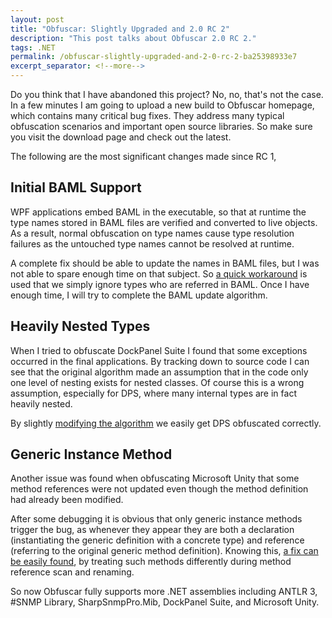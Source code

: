 ```yaml
---
layout: post
title: "Obfuscar: Slightly Upgraded and 2.0 RC 2"
description: "This post talks about Obfuscar 2.0 RC 2."
tags: .NET
permalink: /obfuscar-slightly-upgraded-and-2-0-rc-2-ba25398933e7
excerpt_separator: <!--more-->
---
```

Do you think that I have abandoned this project? No, no, that's not the case. In a few minutes I am going to upload a new build to Obfuscar homepage, which contains many critical bug fixes. They address many typical obfuscation scenarios and important open source libraries. So make sure you visit the download page and check out the latest.
<!--more-->

The following are the most significant changes made since RC 1,

## Initial BAML Support

WPF applications embed BAML in the executable, so that at runtime the type names stored in BAML files are verified and converted to live objects. As a result, normal obfuscation on type names cause type resolution failures as the untouched type names cannot be resolved at runtime.

A complete fix should be able to update the names in BAML files, but I was not able to spare enough time on that subject. So [a quick workaround](https://github.com/lextm/obfuscar/commit/d0b825c2b6f998421f0da80bba4e2db9d69432d3) is used that we simply ignore types who are referred in BAML. Once I have enough time, I will try to complete the BAML update algorithm.

## Heavily Nested Types

When I tried to obfuscate DockPanel Suite I found that some exceptions occurred in the final applications. By tracking down to source code I can see that the original algorithm made an assumption that in the code only one level of nesting exists for nested classes. Of course this is a wrong assumption, especially for DPS, where many internal types are in fact heavily nested.

By slightly [modifying the algorithm](https://github.com/lextm/obfuscar/commit/be1c23adaee1d5d45abc33efbc0759b9e40bdd63) we easily get DPS obfuscated correctly.

## Generic Instance Method

Another issue was found when obfuscating Microsoft Unity that some method references were not updated even though the method definition had already been modified.

After some debugging it is obvious that only generic instance methods trigger the bug, as whenever they appear they are both a declaration (instantiating the generic definition with a concrete type) and reference (referring to the original generic method definition). Knowing this, [a fix can be easily found](https://github.com/lextm/obfuscar/commit/eb176c9dd1487ca061656bbc40a3327a8c54f6b5), by treating such methods differently during method reference scan and renaming.

So now Obfuscar fully supports more .NET assemblies including ANTLR 3, #SNMP Library, SharpSnmpPro.Mib, DockPanel Suite, and Microsoft Unity.
